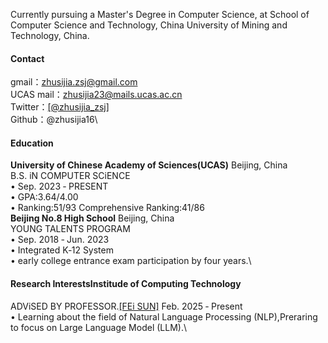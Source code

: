 Currently pursuing a Master's Degree in Computer Science, at School of Computer Science and Technology, China University of Mining and Technology, China.

#### Contact
gmail：zhusijia.zsj@gmail.com\
UCAS mail：zhusijia23@mails.ucas.ac.cn\
Twitter：[[@zhusijia_zsj]](https://x.com/zhusijia_zsj)\
Github：@zhusijia16\

#### Education
<strong>University of Chinese Academy of Sciences(UCAS)</strong> Beijing, China\
B.S. iN COMPUTER SCiENCE\
• Sep. 2023 ‑ PRESENT\
• GPA:3.64/4.00\
• Ranking:51/93  Comprehensive Ranking:41/86\
<strong>Beijing No.8 High School</strong> Beijing, China\
YOUNG TALENTS PROGRAM \
• Sep. 2018 ‑ Jun. 2023\
• Integrated K‑12 System\
• early college entrance exam participation by four years.\


#### Research InterestsInstitude of Computing Technology
ADViSED BY PROFESSOR.[[FEi SUN]](https://ofey.me/) Feb. 2025 ‑ Present\
• Learning about the field of Natural Language Processing (NLP),Preraring to focus on Large Language Model (LLM).\

